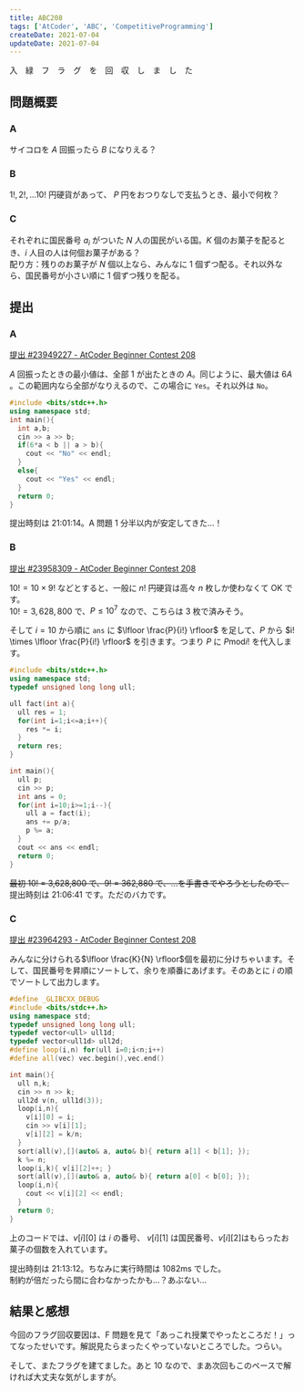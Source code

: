 ```yaml
---
title: ABC208
tags: ['AtCoder', 'ABC', 'CompetitiveProgramming']
createDate: 2021-07-04
updateDate: 2021-07-04
---
```


入　緑　フ　ラ　グ　を　回　収　し　ま　し　た

<twitter-embed tweetid="1411685503871557635"></twitter-embed>

## 問題概要

### A

サイコロを $A$ 回振ったら $B$ になりえる？

### B

$1!, 2!, \ldots 10!$ 円硬貨があって、 $P$ 円をおつりなしで支払うとき、最小で何枚？

### C

それぞれに国民番号 $a_i$ がついた $N$ 人の国民がいる国。$K$ 個のお菓子を配るとき、$i$ 人目の人は何個お菓子がある？<br>
配り方：残りのお菓子が $N$ 個以上なら、みんなに 1 個ずつ配る。それ以外なら、国民番号が小さい順に 1 個ずつ残りを配る。

## 提出

### A

[提出 #23949227 - AtCoder Beginner Contest 208](https://atcoder.jp/contests/abc208/submissions/23949227)

$A$ 回振ったときの最小値は、全部 1 が出たときの $A$。同じように、最大値は $6A$ 。この範囲内なら全部がなりえるので、この場合に `Yes`。それ以外は `No`。

```cpp
#include <bits/stdc++.h>
using namespace std;
int main(){
  int a,b;
  cin >> a >> b;
  if(6*a < b || a > b){
    cout << "No" << endl;
  }
  else{
    cout << "Yes" << endl;
  }
  return 0;
}
```

提出時刻は 21:01:14。A 問題 1 分半以内が安定してきた...！

### B

[提出 #23958309 - AtCoder Beginner Contest 208](https://atcoder.jp/contests/abc208/submissions/23958309)

$10! = 10 \times 9!$ などとすると、一般に $n!$ 円硬貨は高々 $n$ 枚しか使わなくて OK です。<br>
$10! = 3,628,800$ で、$P \le 10^7$ なので、こちらは 3 枚で済みそう。

そして $i=10$ から順に `ans` に $\lfloor \frac{P}{i!} \rfloor$ を足して、$P$ から $i! \times \lfloor \frac{P}{i!} \rfloor$ を引きます。つまり $P$ に $P \mathrm{mod} i!$ を代入します。

```cpp
#include <bits/stdc++.h>
using namespace std;
typedef unsigned long long ull;

ull fact(int a){
  ull res = 1;
  for(int i=1;i<=a;i++){
    res *= i;
  }
  return res;
}

int main(){
  ull p;
  cin >> p;
  int ans = 0;
  for(int i=10;i>=1;i--){
    ull a = fact(i);
    ans += p/a;
    p %= a;
  }
  cout << ans << endl;
  return 0;
}
```

~~最初 10! = 3,628,800 で、9! = 362,880 で、...を手書きでやろうとしたので、~~ 提出時刻は 21:06:41 です。ただのバカです。

### C

[提出 #23964293 - AtCoder Beginner Contest 208](https://atcoder.jp/contests/abc208/submissions/23964293)

みんなに分けられる$\lfloor \frac{K}{N} \rfloor$個を最初に分けちゃいます。そして、国民番号を昇順にソートして、余りを順番にあげます。そのあとに $i$ の順でソートして出力します。

```cpp
#define _GLIBCXX_DEBUG
#include <bits/stdc++.h>
using namespace std;
typedef unsigned long long ull;
typedef vector<ull> ull1d;
typedef vector<ull1d> ull2d;
#define loop(i,n) for(ull i=0;i<n;i++)
#define all(vec) vec.begin(),vec.end()

int main(){
  ull n,k;
  cin >> n >> k;
  ull2d v(n, ull1d(3));
  loop(i,n){
    v[i][0] = i;
    cin >> v[i][1];
    v[i][2] = k/n;
  }
  sort(all(v),[](auto& a, auto& b){ return a[1] < b[1]; });
  k %= n;
  loop(i,k){ v[i][2]++; }
  sort(all(v),[](auto& a, auto& b){ return a[0] < b[0]; });
  loop(i,n){
    cout << v[i][2] << endl;
  }
  return 0;
}
```

上のコードでは、$v[i][0]$ は $i$ の番号、 $v[i][1]$ は国民番号、$v[i][2]$はもらったお菓子の個数を入れています。

提出時刻は 21:13:12。ちなみに実行時間は 1082ms でした。<br>
制約が倍だったら間に合わなかったかも...？あぶない...

## 結果と感想

<twitter-embed tweetid="1411681817522933762"></twitter-embed>
<twitter-embed tweetid="1411685423269564419"></twitter-embed>

今回のフラグ回収要因は、F 問題を見て「あっこれ授業でやったところだ！」ってなったせいです。解説見たらまったくやっていないところでした。つらい。

そして、またフラグを建てました。あと 10 なので、まあ次回もこのペースで解ければ大丈夫な気がしますが。
